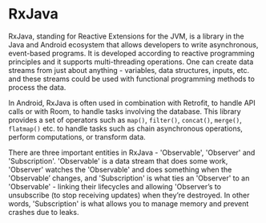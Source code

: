 # RxJava

RxJava, standing for Reactive Extensions for the JVM, is a library in the Java and Android ecosystem that allows developers to write asynchronous, event-based programs. It is developed according to reactive programming principles and it supports multi-threading operations. One can create data streams from just about anything - variables, data structures, inputs, etc. and these streams could be used with functional programming methods to process the data. 

In Android, RxJava is often used in combination with Retrofit, to handle API calls or with Room, to handle tasks involving the database. This library provides a set of operators such as `map()`, `filter()`, `concat()`, `merge()`, `flatmap()` etc. to handle tasks such as chain asynchronous operations, perform computations, or transform data. 

There are three important entities in RxJava - 'Observable', 'Observer' and 'Subscription'. 'Observable' is a data stream that does some work, 'Observer' watches the 'Observable' and does something when the 'Observable’ changes, and 'Subscription' is what ties an 'Observer' to an 'Observable' - linking their lifecycles and allowing 'Observer’s to unsubscribe (to stop receiving updates) when they’re destroyed. In other words, 'Subscription' is what allows you to manage memory and prevent crashes due to leaks.